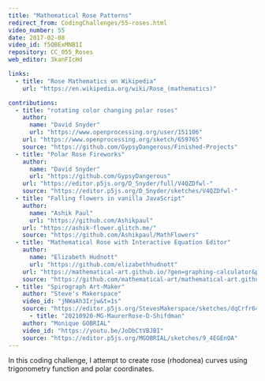 ```yaml
---
title: "Mathematical Rose Patterns"
redirect_from: CodingChallenges/55-roses.html
video_number: 55
date: 2017-02-08
video_id: f5QBExMNB1I
repository: CC_055_Roses
web_editor: 3kanFIcHd

links:
  - title: "Rose Mathematics on Wikipedia"
    url: "https://en.wikipedia.org/wiki/Rose_(mathematics)"

contributions:
  - title: "rotating color changing polar roses"
    author:
      name: "David Snyder"
      url: "https://www.openprocessing.org/user/151106"
    url: "https://www.openprocessing.org/sketch/659765"
    source: "https://github.com/GypsyDangerous/Finished-Projects"
  - title: "Polar Rose Fireworks"
    author:
      name: "David Snyder"
      url: "https://github.com/GypsyDangerous"
    url: "https://editor.p5js.org/D_Snyder/full/V4QZDfwl-"
    source: "https://editor.p5js.org/D_Snyder/sketches/V4QZDfwl-"
  - title: "Falling flowers in vanilla JavaScript"
    author:
      name: "Ashik Paul"
      url: "https://github.com/Ashikpaul"
    url: "https://ashik-flower.glitch.me/"
    source: "https://github.com/Ashikpaul/MathFlowers"
  - title: "Mathematical Rose with Interactive Equation Editor"
    author:
      name: "Elizabeth Hudnott"
      url: "https://github.com/elizabethhudnott"
    url: "https://mathematical-art.github.io/?gen=graphing-calculator&preset=rose"
    source: "https://github.com/mathematical-art/mathematical-art.github.io/tree/master/sketch"
  - title: "Spirograph Art-Maker"
    author: "Steve's Makerspace"
    video_id: "jNWaAh3Irjw&t=1s"
    source: "https://editor.p5js.org/StevesMakerspace/sketches/dqCrfr642"
      - title: "20210920-MG-MaurerRose-D-Shifdman"
    author: "Monique GOBRIAL"
    video_id: "https://youtu.be/JoDbCtVBJBI"
    source: "https://editor.p5js.org/MGOBRIAL/sketches/9_4EGEnOA"
---
```


In this coding challenge, I attempt to create rose (rhodonea) curves using trigonometry function and polar coordinates.
